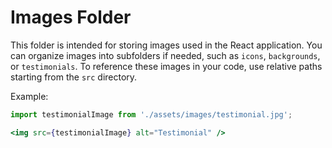 # Images Folder

This folder is intended for storing images used in the React application. You can organize images into subfolders if needed, such as `icons`, `backgrounds`, or `testimonials`. To reference these images in your code, use relative paths starting from the `src` directory.

Example:
```jsx
import testimonialImage from './assets/images/testimonial.jpg';

<img src={testimonialImage} alt="Testimonial" />
```

